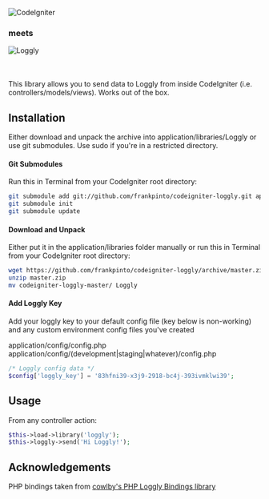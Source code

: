 ![CodeIgniter](http://www.elreplicante.com.ar/wp-content/uploads/2012/05/codeigniter-logo.png)
### meets
![Loggly](http://blog.sparklehouse.com/wp-content/uploads/2011/07/cc28b733b8y-logo.jpg.jpg)

<div style="margin-top: 50px;">
This library allows you to send data to Loggly from inside CodeIgniter (i.e. controllers/models/views). Works out of the box.
</div>


## Installation
Either download and unpack the archive into application/libraries/Loggly or use git submodules. Use sudo if you're in a restricted directory.

#### Git Submodules
Run this in Terminal from your CodeIgniter root directory:

```bash
git submodule add git://github.com/frankpinto/codeigniter-loggly.git application/libraries/Loggly
git submodule init
git submodule update
```

#### Download and Unpack
Either put it in the application/libraries folder manually or run this in Terminal from your CodeIgniter root directory:

```bash
wget https://github.com/frankpinto/codeigniter-loggly/archive/master.zip
unzip master.zip
mv codeigniter-loggly-master/ Loggly
```

#### Add Loggly Key
Add your loggly key to your default config file (key below is non-working) and any custom environment config files you've created

application/config/config.php  
application/config/(development|staging|whatever)/config.php  

```php
/* Loggly config data */
$config['loggly_key'] = '83hfni39-x3j9-2918-bc4j-393ivmklwi39';
```

## Usage
From any controller action:
```php
$this->load->library('loggly');
$this->loggly->send('Hi Loggly!');
```

## Acknowledgements
PHP bindings taken from [cowlby's PHP Loggly Bindings library](https://github.com/cowlby/php-loggly-bindings)